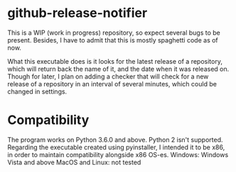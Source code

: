 # github-release-notifier
This is a WIP (work in progress) repository, so expect several bugs to be present. Besides, I have to admit that this is mostly spaghetti code as of now.

What this executable does is it looks for the latest release of a repository, which will return back the name of it, and the date when it was released on. Though for later, I plan on adding a checker that will check for a new release of a repository in an interval of several minutes, which could be changed in settings.

# Compatibility
The program works on Python 3.6.0 and above. Python 2 isn't supported. Regarding the executable created using pyinstaller, I intended it to be x86, in order to maintain compatibility alongside x86 OS-es.
Windows: Windows Vista and above
MacOS and Linux: not tested
